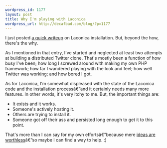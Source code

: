 ```yaml
--- 
wordpress_id: 1177
layout: post
title: Why I'm playing with Laconica
wordpress_url: http://decafbad.com/blog/?p=1177
---
```

I just posted [a quick writeup][howto] on Laconica installation.  But, beyond the how, there's the why.  

As I mentioned in that entry, I've started and neglected at least two attempts at building a distributed Twitter clone.  That's mostly been a function of how busy I've been; how long I screwed around with making my own PHP framework; how far I wandered playing with the look and feel; how well Twitter was working; and how bored I got.

As for Laconica, I'm somewhat displeased with the state of the Laconica code and the installation processâ€”and it certainly needs many more features.  In other words, it's very itchy to me.  But, the important things are:

* It exists and it works.
* Someone's actively hosting it.
* Others are trying to install it.
* Someone got off their ass and persisted long enough to get it to this point.

That's more than I can say for my own effortsâ€”because mere [ideas are worthless](http://decafbad.com/blog/2002/08/26/ooobeh)â€”so maybe I can find a way to help. :)

[howto]: http://decafbad.com/blog/2008/07/03/getting-laconica-up-and-running
